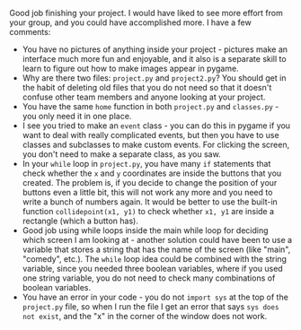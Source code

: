 Good job finishing your project. I would have liked to see more effort from your group, and you could have accomplished more. I have a few comments: 

* You have no pictures of anything inside your project - pictures make an interface much more fun and enjoyable, and it also is a separate skill to learn to figure out how to make images appear in pygame. 
* Why are there two files: `project.py` and `project2.py`? You should get in the habit of deleting old files that you do not need so that it doesn't confuse other team members and anyone looking at your project. 
* You have the same `home` function in both `project.py` and `classes.py` - you only need it in one place. 
* I see you tried to make an `event` class - you can do this in pygame if you want to deal with really complicated events, but then you have to use classes and subclasses to make custom events. For clicking the screen, you don't need to make a separate class, as you saw. 
* In your `while` loop in `project.py`, you have many `if` statements that check whether the `x` and `y` coordinates are inside the buttons that you created. The problem is, if you decide to change the position of your buttons even a little bit, this will not work any more and you need to write a bunch of numbers again. It would be better to use the built-in function `collidepoint(x1, y1)` to check whether `x1, y1` are inside a rectangle (which a button has). 
* Good job using while loops inside the main while loop for deciding which screen I am looking at - another solution could have been to use a variable that stores a string that has the name of the screen (like "main", "comedy", etc.). The `while` loop idea could be combined with the string variable, since you needed three boolean variables, where if you used one string variable, you do not need to check many combinations of boolean variables.
* You have an error in your code - you do not `import sys` at the top of the `project.py` file, so when I run the file I get an error that says `sys does not exist`, and the "x" in the corner of the window does not work. 
